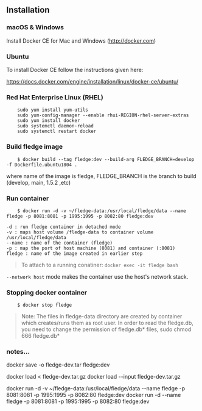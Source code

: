 ## Installation 

### macOS & Windows

Install Docker CE for Mac and Windows (http://docker.com)

### Ubuntu

To install Docker CE follow the instructions given here:

https://docs.docker.com/engine/installation/linux/docker-ce/ubuntu/

### Red Hat Enterprise Linux (RHEL)

```
	sudo yum install yum-utils
	sudo yum-config-manager --enable rhui-REGION-rhel-server-extras
	sudo yum install docker
	sudo systemctl daemon-reload
	sudo systemctl restart docker
```
### Build fledge image

```
    $ docker build --tag fledge:dev --build-arg FLEDGE_BRANCH=develop -f Dockerfile.ubuntu1804 .
```

where name of the image is fledge, FLEDGE_BRANCH is the branch to build (develop, main, 1.5.2 ,etc)

### Run container


```
    $ docker run -d -v ~/fledge-data:/usr/local/fledge/data --name fledge -p 8081:8081 -p 1995:1995 -p 8082:80 fledge:dev
```

	-d : run fledge container in detached mode
	-v : maps host volume /fledge-data to container volume /usr/local/fledge/data
	--name : name of the container (fledge)
	-p : map the port of host machine (8081) and container (:8081)
	fledge : name of the image created in earlier step

> To attach to a running conatiner: `docker exec -it fledge bash`

`--network host` mode makes the container use the host's network stack.

### Stopping docker container
```
    $ docker stop fledge
```

> Note: The files in fledge-data directory are created by container which creates/runs them as root user. In order to read the fledge.db, you need to change the permission of fledge.db* files, sudo chmod 666 fledge.db*

### notes...

docker save -o fledge-dev.tar fledge:dev


docker load < fledge-dev.tar.gz
docker load --input fledge-dev.tar.gz

docker run -d -v ~/fledge-data:/usr/local/fledge/data --name fledge -p 8081:8081 -p 1995:1995 -p 8082:80 fledge:dev
docker run -d --name fledge -p 8081:8081 -p 1995:1995 -p 8082:80 fledge:dev
